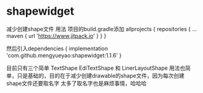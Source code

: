 # shapewidget
减少创建shape文件
用法   项目的build.gradle添加
allprojects {
		repositories {
			...
			maven { url 'https://www.jitpack.io' }
		}
	}   
  
  然后引入dependencies {
	        implementation 'com.github.mengyueyao:shapewidget:1.1.6'
	}
  
 目前只有三个简单 TextShape   EdiTextShape 和 LinerLayoutShape 用法也简单，只是基础的，目的在于减少创建drawable的shape文件，因为每次创建shape文件还要取名字 太多了取名字也是麻烦事情，哈哈哈
